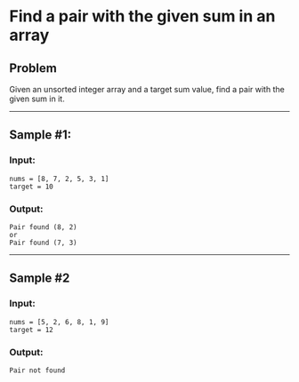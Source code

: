 # Find a pair with the given sum in an array

## Problem

Given an unsorted integer array and a target sum value, find a pair with the given sum in it.

***
## Sample #1:

### Input:
 
```
nums = [8, 7, 2, 5, 3, 1]
target = 10
```
 
### Output:
 
```
Pair found (8, 2)
or
Pair found (7, 3)
```

***
## Sample #2
 
### Input:
 
```
nums = [5, 2, 6, 8, 1, 9]
target = 12
``` 
### Output: 

```
Pair not found
```